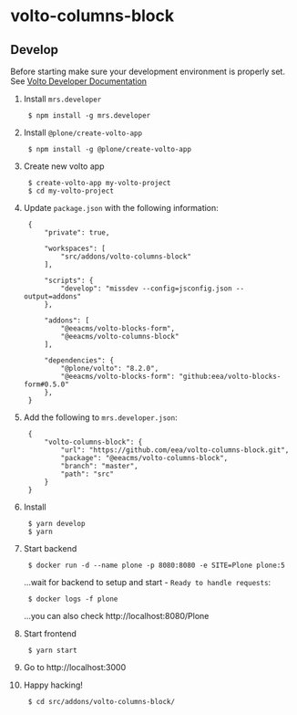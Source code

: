 # volto-columns-block

## Develop

Before starting make sure your development environment is properly set. See [Volto Developer Documentation](https://docs.voltocms.com/getting-started/install/)

1. Install `mrs.developer`

        $ npm install -g mrs.developer

1. Install `@plone/create-volto-app`

        $ npm install -g @plone/create-volto-app

1. Create new volto app

        $ create-volto-app my-volto-project
        $ cd my-volto-project

1. Update `package.json` with the following information:

        {
            "private": true,

            "workspaces": [
                "src/addons/volto-columns-block"
            ],

            "scripts": {
                "develop": "missdev --config=jsconfig.json --output=addons"
            },

            "addons": [
                "@eeacms/volto-blocks-form",
                "@eeacms/volto-columns-block"
            ],

            "dependencies": {
                "@plone/volto": "8.2.0",
                "@eeacms/volto-blocks-form": "github:eea/volto-blocks-form#0.5.0"
            },
        }

1. Add the following to `mrs.developer.json`:

        {
            "volto-columns-block": {
                "url": "https://github.com/eea/volto-columns-block.git",
                "package": "@eeacms/volto-columns-block",
                "branch": "master",
                "path": "src"
            }
        }

1. Install

        $ yarn develop
        $ yarn

1. Start backend

        $ docker run -d --name plone -p 8080:8080 -e SITE=Plone plone:5

    ...wait for backend to setup and start - `Ready to handle requests`:

        $ docker logs -f plone

    ...you can also check http://localhost:8080/Plone

1. Start frontend

        $ yarn start

1. Go to http://localhost:3000

1. Happy hacking!

        $ cd src/addons/volto-columns-block/
